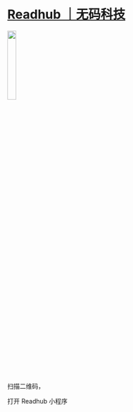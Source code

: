 # [Readhub ｜无码科技](https://readhub.cn)

<img src='https://cdn.readhub.cn/next_images/minaCodeFromTopicsScan@2x.png' width='20%'   />

扫描二维码，

打开 Readhub 小程序
